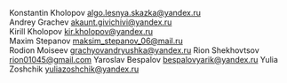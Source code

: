 Konstantin Kholopov algo.lesnya.skazka@yandex.ru<br>
Andrey Grachev akaunt.givichivi@yandex.ru<br>
Kirill Kholopov kir.kholopov@yandex.ru<br>
Maxim Stepanov maksim_stepanov_06@mail.ru<br>
Rodion Moiseev grachyovandryushka@yandex.ru
Rion Shekhovtsov rion01045@gmail.com
Yaroslav Bespalov bespalovyarik@yandex.ru
Yulia Zoshchik yuliazoshchik@yandex.ru
